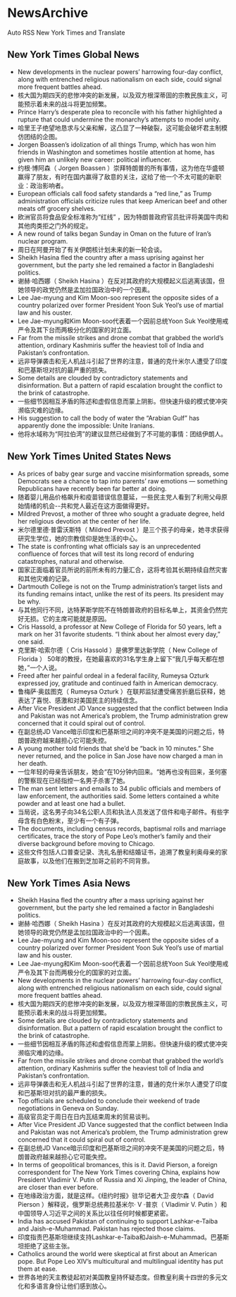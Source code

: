 # NewsArchive
Auto RSS New York Times and Translate

## New York Times Global News
* New developments in the nuclear powers’ harrowing four-day conflict, along with entrenched religious nationalism on each side, could signal more frequent battles ahead.
* 核大国为期四天的悲惨冲突的新发展，以及双方根深蒂固的宗教民族主义，可能预示着未来的战斗将更加频繁。
* Prince Harry’s desperate plea to reconcile with his father highlighted a rupture that could undermine the monarchy’s attempts to model unity.
* 哈里王子绝望地恳求与父亲和解，这凸显了一种破裂，这可能会破坏君主制模仿团结的企图。
* Jorgen Boassen’s idolization of all things Trump, which has won him friends in Washington and sometimes hostile attention at home, has given him an unlikely new career: political influencer.
* 约根·博阿森（ Jorgen Boassen ）崇拜特朗普的所有事情，这为他在华盛顿赢得了朋友，有时在国内赢得了敌意的关注，这给了他一个不太可能的新职业：政治影响者。
* European officials call food safety standards a “red line,” as Trump administration officials criticize rules that keep American beef and other meats off grocery shelves.
* 欧洲官员将食品安全标准称为“红线” ，因为特朗普政府官员批评将美国牛肉和其他肉类拒之门外的规定。
* A new round of talks began Sunday in Oman on the future of Iran’s nuclear program.
* 周日在阿曼开始了有关伊朗核计划未来的新一轮会谈。
* Sheikh Hasina fled the country after a mass uprising against her government, but the party she led remained a factor in Bangladeshi politics.
* 谢赫·哈西娜（ Sheikh Hasina ）在反对其政府的大规模起义后逃离该国，但她领导的政党仍然是孟加拉国政治中的一个因素。
* Lee Jae-myung and Kim Moon-soo represent the opposite sides of a country polarized over former President Yoon Suk Yeol’s use of martial law and his ouster.
* Lee Jae-myung和Kim Moon-soo代表着一个因前总统Yoon Suk Yeol使用戒严令及其下台而两极分化的国家的对立面。
* Far from the missile strikes and drone combat that grabbed the world’s attention, ordinary Kashmiris suffer the heaviest toll of India and Pakistan’s confrontation.
* 远非导弹袭击和无人机战斗引起了世界的注意，普通的克什米尔人遭受了印度和巴基斯坦对抗的最严重的损失。
* Some details are clouded by contradictory statements and disinformation. But a pattern of rapid escalation brought the conflict to the brink of catastrophe.
* 一些细节因相互矛盾的陈述和虚假信息而蒙上阴影。但快速升级的模式使冲突濒临灾难的边缘。
* His suggestion to call the body of water the “Arabian Gulf” has apparently done the impossible: Unite Iranians.
* 他将水域称为“阿拉伯湾”的建议显然已经做到了不可能的事情：团结伊朗人。

## New York Times United States News
* As prices of baby gear surge and vaccine misinformation spreads, some Democrats see a chance to tap into parents’ raw emotions — something Republicans have recently been far better at doing.
* 随着婴儿用品价格飙升和疫苗错误信息蔓延，一些民主党人看到了利用父母原始情绪的机会--共和党人最近在这方面做得更好。
* Mildred Prevost, a mother of three who sought a graduate degree, held her religious devotion at the center of her life.
* 米尔德里德·普雷沃斯特（ Mildred Prevost ）是三个孩子的母亲，她寻求获得研究生学位，她的宗教信仰是她生活的中心。
* The state is confronting what officials say is an unprecedented confluence of forces that will test its long record of enduring catastrophes, natural and otherwise.
* 国家正面临着官员所说的前所未有的力量汇合，这将考验其长期持续自然灾害和其他灾难的记录。
* Dartmouth College is not on the Trump administration’s target lists and its funding remains intact, unlike the rest of its peers. Its president may be why.
* 与其他同行不同，达特茅斯学院不在特朗普政府的目标名单上，其资金仍然完好无损。它的主席可能就是原因。
* Cris Hassold, a professor at New College of Florida for 50 years, left a mark on her 31 favorite students. “I think about her almost every day,” one said.
* 克里斯·哈索尔德（ Cris Hassold ）是佛罗里达新学院（ New College of Florida ） 50年的教授，在她最喜欢的31名学生身上留下“我几乎每天都在想她，”一个人说。
* Freed after her painful ordeal in a federal facility, Rumeysa Ozturk expressed joy, gratitude and continued faith in American democracy.
* 鲁梅萨·奥兹图克（ Rumeysa Ozturk ）在联邦监狱遭受痛苦折磨后获释，她表达了喜悦、感激和对美国民主的持续信念。
* After Vice President JD Vance suggested that the conflict between India and Pakistan was not America’s problem, the Trump administration grew concerned that it could spiral out of control.
* 在副总统JD Vance暗示印度和巴基斯坦之间的冲突不是美国的问题之后，特朗普政府越来越担心它可能失控。
* A young mother told friends that she’d be “back in 10 minutes.” She never returned, and the police in San Jose have now charged a man in her death.
* 一位年轻的母亲告诉朋友，她会“在10分钟内回来。“她再也没有回来，圣何塞的警察现在已经指控一名男子杀害了她。
* The man sent letters and emails to 34 public officials and members of law enforcement, the authorities said. Some letters contained a white powder and at least one had a bullet.
* 当局说，这名男子向34名公职人员和执法人员发送了信件和电子邮件。有些字母含有白色粉末，至少有一个有子弹。
* The documents, including census records, baptismal rolls and marriage certificates, trace the story of Pope Leo’s mother’s family and their diverse background before moving to Chicago.
* 这些文件包括人口普查记录、洗礼名册和结婚证书，追溯了教皇利奥母亲的家庭故事，以及他们在搬到芝加哥之前的不同背景。

## New York Times Asia News
* Sheikh Hasina fled the country after a mass uprising against her government, but the party she led remained a factor in Bangladeshi politics.
* 谢赫·哈西娜（ Sheikh Hasina ）在反对其政府的大规模起义后逃离该国，但她领导的政党仍然是孟加拉国政治中的一个因素。
* Lee Jae-myung and Kim Moon-soo represent the opposite sides of a country polarized over former President Yoon Suk Yeol’s use of martial law and his ouster.
* Lee Jae-myung和Kim Moon-soo代表着一个因前总统Yoon Suk Yeol使用戒严令及其下台而两极分化的国家的对立面。
* New developments in the nuclear powers’ harrowing four-day conflict, along with entrenched religious nationalism on each side, could signal more frequent battles ahead.
* 核大国为期四天的悲惨冲突的新发展，以及双方根深蒂固的宗教民族主义，可能预示着未来的战斗将更加频繁。
* Some details are clouded by contradictory statements and disinformation. But a pattern of rapid escalation brought the conflict to the brink of catastrophe.
* 一些细节因相互矛盾的陈述和虚假信息而蒙上阴影。但快速升级的模式使冲突濒临灾难的边缘。
* Far from the missile strikes and drone combat that grabbed the world’s attention, ordinary Kashmiris suffer the heaviest toll of India and Pakistan’s confrontation.
* 远非导弹袭击和无人机战斗引起了世界的注意，普通的克什米尔人遭受了印度和巴基斯坦对抗的最严重的损失。
* Top officials are scheduled to conclude their weekend of trade negotiations in Geneva on Sunday.
* 高级官员定于周日在日内瓦结束周末的贸易谈判。
* After Vice President JD Vance suggested that the conflict between India and Pakistan was not America’s problem, the Trump administration grew concerned that it could spiral out of control.
* 在副总统JD Vance暗示印度和巴基斯坦之间的冲突不是美国的问题之后，特朗普政府越来越担心它可能失控。
* In terms of geopolitical bromances, this is it. David Pierson, a foreign correspondent for The New York Times covering China, explains how President Vladimir V. Putin of Russia and Xi Jinping, the leader of China, are closer than ever before.
* 在地缘政治方面，就是这样。《纽约时报》驻华记者大卫·皮尔森（ David Pierson ）解释说，俄罗斯总统弗拉基米尔· V ·普京（ Vladimir V. Putin ）和中国领导人习近平之间的关系比以往任何时候都更紧密。
* India has accused Pakistan of continuing to support Lashkar-e-Taiba and Jaish-e-Muhammad. Pakistan has rejected those claims.
* 印度指责巴基斯坦继续支持Lashkar-e-Taiba和Jaish-e-Muhammad。巴基斯坦拒绝了这些主张。
* Catholics around the world were skeptical at first about an American pope. But Pope Leo XIV’s multicultural and multilingual identity has put them at ease.
* 世界各地的天主教徒起初对美国教皇持怀疑态度。但教皇利奥十四世的多元文化和多语言身份让他们感到放心。

